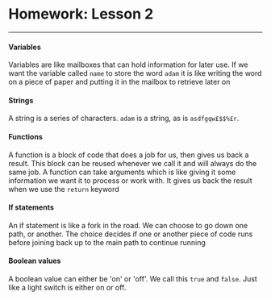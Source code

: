 # Homework: Lesson 2
---

#### Variables

Variables are like mailboxes that can hold information for later use. If we
want the variable called ```name``` to store the word ```adam``` it is like
writing the word on a piece of paper and putting it in the mailbox to retrieve
later on

#### Strings 

A string is a series of characters. ```adam``` is a string, as is
```asdfgqw£$$%£r```. 

#### Functions

A function is a block of code that does a job for us, then gives us back
a result. This block can be reused whenever we call it and will always do the
same job. A function can take arguments which is like giving it some
information we want it to process or work with. It gives us back the result
when we use the ```return``` keyword

#### If statements

An if statement is like a fork in the road. We can choose to go down one path,
or another. The choice decides if one or another piece of code runs before
joining back up to the main path to continue running


#### Boolean values

A boolean value can either be 'on' or 'off'. We call this ```true``` and
```false```. Just like a light switch is either on or off.

